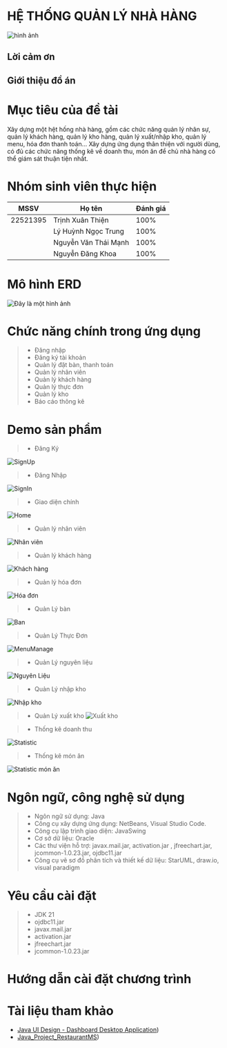 # HỆ THỐNG QUẢN LÝ NHÀ HÀNG
![hình ảnh](images/home1.png)
## Lời cảm ơn
## Giới thiệu đồ án

# Mục tiêu của đề tài
Xây dựng một hệt hống nhà hàng, gồm các chức năng quản lý nhân sự, quản lý khách hàng, quản lý kho hàng, quản lý xuất/nhập kho, quản lý menu, hóa đơn thanh toán... Xây dựng ứng dụng thân thiện với người dùng, có đủ các chức năng thống kê về doanh thu, món ăn để chủ nhà hàng có thể giám sát thuận tiện nhất.
# Nhóm sinh viên thực hiện
| MSSV | Họ tên | Đánh giá|
|-------|-------|-------|
| 22521395| Trịnh Xuân Thiện | 100% |
|  | Lý Huỳnh Ngọc Trung | 100% |
|  | Nguyễn Văn Thái Mạnh | 100% |
|  | Nguyễn Đăng Khoa | 100% |
# Mô hình ERD
![Đây là một hình ảnh](images/ẻd.drawio.png)
# Chức năng chính trong ứng dụng
> * Đăng nhập
> * Đăng ký tài khoản
> * Quản lý đặt bàn, thanh toán
> * Quản lý nhân viên
> * Quản lý khách hàng
> * Quản lý thực đơn
> * Quản lý kho
> * Báo cáo thông kê
# Demo sản phẩm

>* Đăng Ký

![SignUp](images/singup.png)

>* Đăng Nhập

![SignIn](images/login.png)
>* Giao diện chính

![Home](images/home.png)  

>* Quản lý nhân viên

![Nhân viên](images/nhânvine.png)  
>* Quản lý khách hàng

![Khách hàng](images/khachhang.png)  
>* Quản lý hóa đơn

![Hóa đơn](images/hoadon.png)  
>* Quản Lý bàn

![Ban](images/bàn.png)  

>* Quản Lý Thực Đơn

![MenuManage](images/monan.png)  
>* Quản Lý nguyên liệu

![Nguyên Liệu](images/nguyenlieu.png)  
>* Quản Lý nhập kho

![Nhập kho](images/nhapaj.png)  

>* Quản Lý xuất kho
![Xuất kho](images/xuatkho.png) 

>* Thống kê doanh thu

![Statistic](images/tkdoanhthu.png)
>* Thống kê món ăn

![Statistic món ăn](images/tkmonan.png)  

# Ngôn ngữ, công nghệ sử dụng
>*	Ngôn ngữ sử dụng: Java
>*	Công cụ xây dựng ứng dụng: NetBeans, Visual Studio Code.
>* Công cụ lập trình giao diện: JavaSwing
>* Cơ sở dữ liệu: Oracle
>* Các thư viện hỗ trợ: javax.mail.jar, activation.jar , jfreechart.jar, jcommon-1.0.23.jar, ojdbc11.jar
>* ­Công cụ vẽ sơ đồ phân tích và thiết kế dữ liệu: StarUML, draw.io, visual paradigm

# Yêu cầu cài đặt
>* JDK 21
>* ojdbc11.jar
>* javax.mail.jar
>* activation.jar
>* jfreechart.jar
>* jcommon-1.0.23.jar
# Hướng dẫn cài đặt chương trình
# Tài liệu tham khảo
- [Java UI Design - Dashboard Desktop Application](https://github.com/DJ-Raven/java-ui-dashboard-008))
- [Java_Project_RestaurantMS](https://github.com/NHViet03/Java_Project_RestaurantMS))

